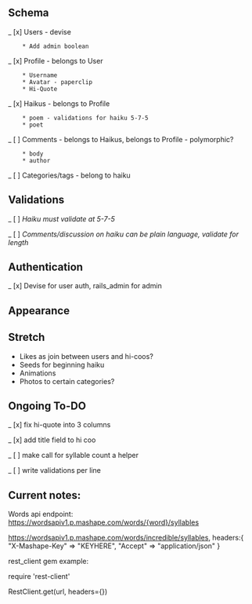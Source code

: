 ## Schema

_ [x] Users - devise

        * Add admin boolean

_ [x] Profile - belongs to User

        * Username
        * Avatar - paperclip
        * Hi-Quote

_ [x] Haikus - belongs to Profile

        * poem - validations for haiku 5-7-5
        * poet

_ [ ] Comments - belongs to Haikus, belongs to Profile - polymorphic?

        * body
        * author

_ [ ] Categories/tags - belong to haiku

## Validations

_ [ ]  _Haiku must validate at 5-7-5_

_ [ ]  _Comments/discussion on haiku can be plain language, validate for length_

## Authentication

_ [x]  Devise for user auth, rails_admin for admin

## Appearance


## Stretch

  * Likes as join between users and hi-coos?
  * Seeds for beginning haiku
  * Animations
  * Photos to certain categories?


## Ongoing To-DO

_ [x] fix hi-quote into 3 columns

_ [x] add title field to hi coo

_ [ ] make call for syllable count a helper

_ [ ] write validations per line



## Current notes:

Words api endpoint:
https://wordsapiv1.p.mashape.com/words/{word}/syllables

https://wordsapiv1.p.mashape.com/words/incredible/syllables,
  headers:{
    "X-Mashape-Key" => "KEYHERE",
    "Accept" => "application/json"
  }

rest_client gem example:

require 'rest-client'

RestClient.get(url, headers={})
